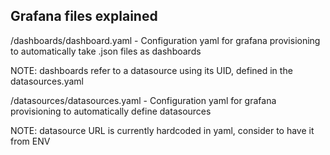 ## Grafana files explained
/dashboards/dashboard.yaml - Configuration yaml for grafana provisioning to automatically take .json files as dashboards  

NOTE: dashboards refer to a datasource using its UID, defined in the datasources.yaml

/datasources/datasources.yaml - Configuration yaml for grafana provisioning to automatically define datasources  

NOTE: datasource URL is currently hardcoded in yaml, consider to have it from ENV
